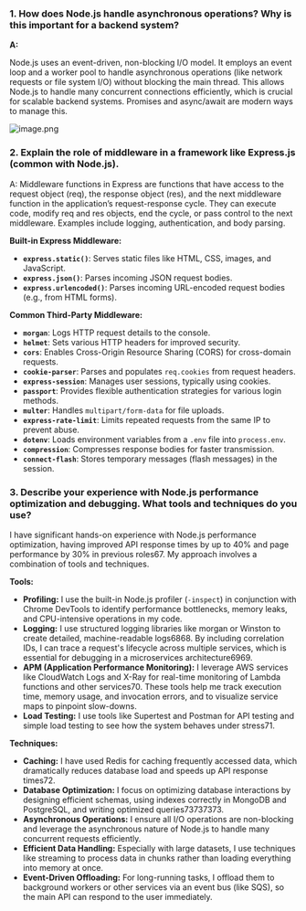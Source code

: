 ### **1. How does Node.js handle asynchronous operations? Why is this important for a backend system?**

**A:**

Node.js uses an event-driven, non-blocking I/O model. It employs an event loop and a worker pool to handle asynchronous operations (like network requests or file system I/O) without blocking the main thread. This allows Node.js to handle many concurrent connections efficiently, which is crucial for scalable backend systems. Promises and async/await are modern ways to manage this.

![image.png](attachment:1e0e88c7-a70f-4183-a06d-88acb237fb4f:image.png)

### 2. Explain the role of middleware in a framework like Express.js (common with Node.js).

A: Middleware functions in Express are functions that have access to the request object (req), the response object (res), and the next middleware function in the application’s request-response cycle. They can execute code, modify req and res objects, end the cycle, or pass control to the next middleware. Examples include logging, authentication, and body parsing.

**Built-in Express Middleware:**

- **`express.static()`**: Serves static files like HTML, CSS, images, and JavaScript.
- **`express.json()`**: Parses incoming JSON request bodies.
- **`express.urlencoded()`**: Parses incoming URL-encoded request bodies (e.g., from HTML forms).

**Common Third-Party Middleware:**

- **`morgan`**: Logs HTTP request details to the console.
- **`helmet`**: Sets various HTTP headers for improved security.
- **`cors`**: Enables Cross-Origin Resource Sharing (CORS) for cross-domain requests.
- **`cookie-parser`**: Parses and populates `req.cookies` from request headers.
- **`express-session`**: Manages user sessions, typically using cookies.
- **`passport`**: Provides flexible authentication strategies for various login methods.
- **`multer`**: Handles `multipart/form-data` for file uploads.
- **`express-rate-limit`**: Limits repeated requests from the same IP to prevent abuse.
- **`dotenv`**: Loads environment variables from a `.env` file into `process.env`.
- **`compression`**: Compresses response bodies for faster transmission.
- **`connect-flash`**: Stores temporary messages (flash messages) in the session.

### **3. Describe your experience with Node.js performance optimization and debugging. What tools and techniques do you use?**

I have significant hands-on experience with Node.js performance optimization, having improved API response times by up to 40% and page performance by 30% in previous roles67. My approach involves a combination of tools and techniques.

**Tools:**

- **Profiling:** I use the built-in Node.js profiler (`-inspect`) in conjunction with Chrome DevTools to identify performance bottlenecks, memory leaks, and CPU-intensive operations in my code.
- **Logging:** I use structured logging libraries like morgan or Winston to create detailed, machine-readable logs6868. By including correlation IDs, I can trace a request's lifecycle across multiple services, which is essential for debugging in a microservices architecture6969.
- **APM (Application Performance Monitoring):** I leverage AWS services like CloudWatch Logs and X-Ray for real-time monitoring of Lambda functions and other services70. These tools help me track execution time, memory usage, and invocation errors, and to visualize service maps to pinpoint slow-downs.
- **Load Testing:** I use tools like Supertest and Postman for API testing and simple load testing to see how the system behaves under stress71.

**Techniques:**

- **Caching:** I have used Redis for caching frequently accessed data, which dramatically reduces database load and speeds up API response times72.
- **Database Optimization:** I focus on optimizing database interactions by designing efficient schemas, using indexes correctly in MongoDB and PostgreSQL, and writing optimized queries73737373.
- **Asynchronous Operations:** I ensure all I/O operations are non-blocking and leverage the asynchronous nature of Node.js to handle many concurrent requests efficiently.
- **Efficient Data Handling:** Especially with large datasets, I use techniques like streaming to process data in chunks rather than loading everything into memory at once.
- **Event-Driven Offloading:** For long-running tasks, I offload them to background workers or other services via an event bus (like SQS), so the main API can respond to the user immediately.